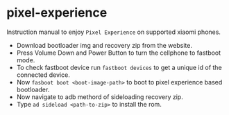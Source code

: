 # pixel-experience
Instruction manual to enjoy `Pixel Experience` on supported xiaomi phones.

- Download bootloader img and recovery zip from the website.
- Press Volume Down and Power Button to turn the cellphone to fastboot mode.
- To check fastboot device run `fastboot devices` to get a unique id of the connected device.
- Now `fasboot boot <boot-image-path>` to boot to pixel experience based bootloader.
- Now navigate to adb methord of sideloading recovery zip.
- Type  `ad sideload <path-to-zip>` to install the rom.
